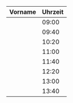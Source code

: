 | Vorname | Uhrzeit |
|---------|---------|
|         | 09:00   |
|         | 09:40   |
|         | 10:20   |
|         | 11:00   |
|         | 11:40   |
|         | 12:20   |
|         | 13:00   |
|         | 13:40   |
